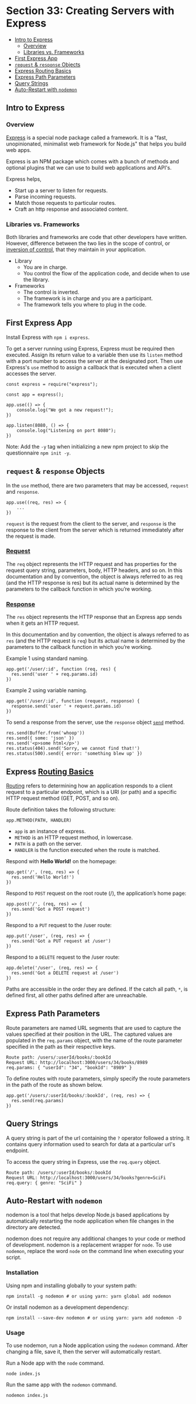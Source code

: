 # Section 33: Creating Servers with Express

- [Intro to Express](#intro-to-express)
  - [Overview](#overview)
  - [Libraries vs. Frameworks](#libraries-vs-frameworks)
- [First Express App](#first-express-app)
- [`request` & `response` Objects](#request--response-objects)
- [Express Routing Basics](#express-routing-basics)
- [Express Path Parameters](#express-path-parameters)
- [Query Strings](#query-strings)
- [Auto-Restart with `nodemon`](#auto-restart-with-nodemon)

## Intro to Express
### Overview
[Express](https://expressjs.com/) is a special node package called a framework. It is a "fast, unopinionated, minimalist web framework for Node.js" that helps you build web apps.

Express is an NPM package which comes with a bunch of methods and optional plugins that we can use to build web applications and API's.

Express helps,
- Start up a server to listen for requests.
- Parse incoming requests.
- Match those requests to particular routes.
- Craft an http response and associated content.

### Libraries vs. Frameworks
Both libraries and frameworks are code that other developers have written. However, difference between the two lies in the scope of control, or [inversion of control](https://en.wikipedia.org/wiki/Inversion_of_control), that they maintain in your application.

- Library
  - You are in charge.
  - You control the flow of the application code, and decide when to use the library.
- Frameworks
  - The control is inverted.
  - The framework is in charge and you are a participant.
  - The framework tells you where to plug in the code. 

## First Express App
Install Express with `npm i express`.

To get a server running using Express, Express must be required then executed. Assign its return value to a variable then use its `listen` method with a port number to access the server at the designated port. Then use Express's `use` method to assign a callback that is executed when a client accesses the server.
```
const express = require("express");

const app = express();

app.use(() => {
    console.log("We got a new request!");
})

app.listen(8080, () => {
    console.log("Listening on port 8080");
})
``` 

Note: Add the `-y` tag when initializing a new npm project to skip the questionnaire `npm init -y`.

## `request` & `response` Objects
In the `use` method, there are two parameters that may be accessed, `request` and `response`.
```
app.use((req, res) => {
    ...
})
```

`request` is the request from the client to the server, and `response` is the response to the client from the server which is returned immediately after the request is made.

### [Request](https://expressjs.com/en/api.html#req)
The `req` object represents the HTTP request and has properties for the request query string, parameters, body, HTTP headers, and so on. In this documentation and by convention, the object is always referred to as req (and the HTTP response is res) but its actual name is determined by the parameters to the callback function in which you’re working.

### [Response](https://expressjs.com/en/api.html#res)
The `res` object represents the HTTP response that an Express app sends when it gets an HTTP request.

In this documentation and by convention, the object is always referred to as `res` (and the HTTP request is `req`) but its actual name is determined by the parameters to the callback function in which you’re working.

Example 1 using standard naming.
```
app.get('/user/:id', function (req, res) {
  res.send('user ' + req.params.id)
})
```

Example 2 using variable naming.
```
app.get('/user/:id', function (request, response) {
  response.send('user ' + request.params.id)
})
```

To send a response from the server, use the `response` object [`send`](https://expressjs.com/en/api.html#res.send) method.

```
res.send(Buffer.from('whoop'))
res.send({ some: 'json' })
res.send('<p>some html</p>')
res.status(404).send('Sorry, we cannot find that!')
res.status(500).send({ error: 'something blew up' })
```

## Express [Routing Basics](https://expressjs.com/en/starter/basic-routing.html)
[Routing](https://expressjs.com/en/guide/routing.html) refers to determining how an application responds to a client request to a particular endpoint, which is a URI (or path) and a specific HTTP request method (GET, POST, and so on).

Route definition takes the following structure:
```
app.METHOD(PATH, HANDLER)
```

- `app` is an instance of express.
- `METHOD` is an HTTP request method, in lowercase.
- `PATH` is a path on the server.
- `HANDLER` is the function executed when the route is matched.

Respond with **Hello World!** on the homepage:
```
app.get('/', (req, res) => {
  res.send('Hello World!')
})
```

Respond to `POST` request on the root route (/), the application’s home page:
```
app.post('/', (req, res) => {
  res.send('Got a POST request')
})
```

Respond to a `PUT` request to the /user route:

```
app.put('/user', (req, res) => {
  res.send('Got a PUT request at /user')
})
```

Respond to a `DELETE` request to the /user route:

```
app.delete('/user', (req, res) => {
  res.send('Got a DELETE request at /user')
})
```

Paths are accessible in the order they are defined. If the catch all path, `*`, is defined first, all other paths defined after are unreachable.

## Express Path Parameters
Route parameters are named URL segments that are used to capture the values specified at their position in the URL. The captured values are populated in the `req.params` object, with the name of the route parameter specified in the path as their respective keys.

```
Route path: /users/:userId/books/:bookId
Request URL: http://localhost:3000/users/34/books/8989
req.params: { "userId": "34", "bookId": "8989" }
```

To define routes with route parameters, simply specify the route parameters in the path of the route as shown below.

```
app.get('/users/:userId/books/:bookId', (req, res) => {
  res.send(req.params)
})
```

## Query Strings
A query string is part of the url containing the `?` operator followed a string. It contains query information used to search for data at a particular url's endpoint.

To access the query string in Express, use the `req.query` object. 

```
Route path: /users/:userId/books/:bookId
Request URL: http://localhost:3000/users/34/books?genre=SciFi
req.query: { genre: "SciFi" }
```

## Auto-Restart with `nodemon`
nodemon is a tool that helps develop Node.js based applications by automatically restarting the node application when file changes in the directory are detected.

nodemon does not require any additional changes to your code or method of development. nodemon is a replacement wrapper for `node`. To use `nodemon`, replace the word `node` on the command line when executing your script.

### Installation
Using npm and installing globally to your system path:

```
npm install -g nodemon # or using yarn: yarn global add nodemon
```

Or install nodemon as a development dependency:

```
npm install --save-dev nodemon # or using yarn: yarn add nodemon -D
```

### Usage
To use nodemon, run a Node application using the `nodemon` command. After changing a file, save it, then the server will automatically restart.

Run a Node app with the `node` command.
```
node index.js
```

Run the same app with the `nodemon` command.
```
nodemon index.js
```
